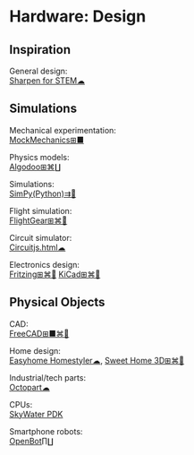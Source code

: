 # Hardware: Design

## Inspiration

General design:  
[Sharpen for STEM☁](https://sharpen.design/stem)

## Simulations

Mechanical experimentation:  
[MockMechanics⊞■](https://mockmechanics.com/)

Physics models:  
[Algodoo⊞⌘∐](http://www.algodoo.com/)

Simulations:  
[SimPy(Python)⇉🐧](https://pypi.org/project/simpy/)

Flight simulation:  
[FlightGear⊞⌘🐧](https://www.flightgear.org/)

Circuit simulator:  
[Circuitjs.html☁](https://www.falstad.com/circuit/circuitjs.html)

Electronics design:  
[Fritzing⊞⌘🐧](https://fritzing.org/)
[KiCad⊞⌘🐧](https://www.kicad.org/)

## Physical Objects

CAD:  
[FreeCAD⊞■⌘🐧](https://www.freecadweb.org/)

Home design:  
[Easyhome Homestyler☁](https://www.homestyler.com),
[Sweet Home 3D⊞⌘🐧](http://www.sweethome3d.com/)

Industrial/tech parts:  
[Octopart☁](https://octopart.com/)

CPUs:  
[SkyWater PDK](https://skywater-pdk.readthedocs.io/en/latest/)

Smartphone robots:  
[OpenBot∏∐](https://www.openbot.org/)
